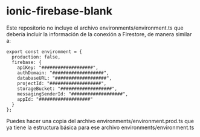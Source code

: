 # ionic-firebase-blank

Este repositorio no incluye el archivo environments/environment.ts que debería incluir la información de la conexión a Firestore, de manera similar a:
```
export const environment = {  
  production: false,  
  firebase: {  
    apiKey: "###################",  
    authDomain: "###################",  
    databaseURL: "###################",  
    projectId: "###################",  
    storageBucket: "###################",  
    messagingSenderId: "###################",  
    appId: "###################"  
  }  
};  
```

Puedes hacer una copia del archivo environments/environment.prod.ts que ya tiene la estructura básica para ese archivo environments/environment.ts